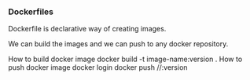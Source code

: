 ### Dockerfiles

Dockerfile is declarative way of creating images.

We can build the images and we can push to any docker repository.

How to build docker image
docker build -t image-name:version .
How to push docker image
docker login
docker push <URL>/<username>/<image-name>:version